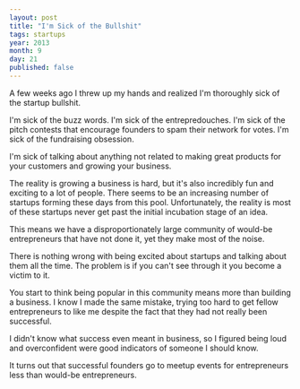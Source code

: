 ```yaml
---
layout: post
title: "I'm Sick of the Bullshit"
tags: startups
year: 2013
month: 9
day: 21
published: false
---
```


A few weeks ago I threw up my hands and realized I'm thoroughly sick of the startup bullshit.

I'm sick of the buzz words. I'm sick of the entrepredouches. I'm sick of the pitch contests that encourage founders to spam their network for votes. I'm sick of the fundraising obsession.

I'm sick of talking about anything not related to making great products for your customers and growing your business.

The reality is growing a business is hard, but it's also incredibly fun and exciting to a lot of people. There seems to be an increasing number of startups forming these days from this pool. Unfortunately, the reality is most of these startups never get past the initial incubation stage of an idea.

This means we have a disproportionately large community of would-be entrepreneurs that have not done it, yet they make most of the noise.

There is nothing wrong with being excited about startups and talking about them all the time. The problem is if you can't see through it you become a victim to it.

You start to think being popular in this community means more than building a business. I know I made the same mistake, trying too hard to get fellow entrepreneurs to like me despite the fact that they had not really been successful.

I didn't know what success even meant in business, so I figured being loud and overconfident were good indicators of someone I should know.

It turns out that successful founders go to meetup events for entrepreneurs less than would-be entrepreneurs.

